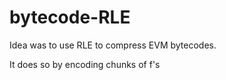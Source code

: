 # bytecode-RLE

Idea was to use RLE to compress EVM bytecodes.

It does so by encoding chunks of f's
